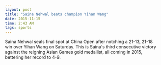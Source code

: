 ```yaml
---
layout: post
title: "Saina Nehwal beats champion Yihan Wang"
date: 2015-11-15
time: 2:43 AM
tags: sports
---
```


Saina Nehwal seals final spot at China Open after notching a 21-13, 21-18 win over Yihan Wang on Saturday. This is Saina's third consecutive victory against the reigning Asian Games gold medallist, all coming in 2015, bettering her record to 4-9. 
